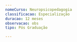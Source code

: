 ```yaml
---
nomeCurso: Neuropsicopedagogia
classificacao: Especialização
duracao: 12 meses
observacao: obs
tipo: Pós Graduação

---
```


